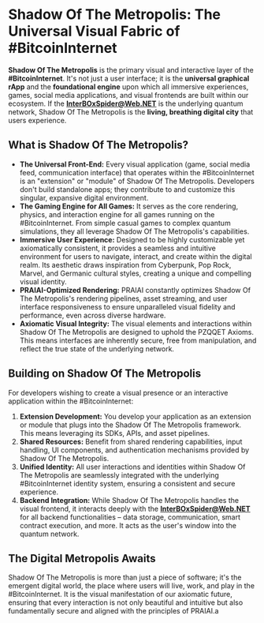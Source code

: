 # Shadow Of The Metropolis: The Universal Visual Fabric of #BitcoinInternet

**Shadow Of The Metropolis** is the primary visual and interactive layer of the **#BitcoinInternet**. It's not just a user interface; it is the **universal graphical rApp** and the **foundational engine** upon which all immersive experiences, games, social media applications, and visual frontends are built within our ecosystem. If the **InterBOxSpider@Web.NET** is the underlying quantum network, Shadow Of The Metropolis is the **living, breathing digital city** that users experience.

## What is Shadow Of The Metropolis?

* **The Universal Front-End:** Every visual application (game, social media feed, communication interface) that operates within the #BitcoinInternet is an "extension" or "module" of Shadow Of The Metropolis. Developers don't build standalone apps; they contribute to and customize this singular, expansive digital environment.
* **The Gaming Engine for All Games:** It serves as the core rendering, physics, and interaction engine for all games running on the #BitcoinInternet. From simple casual games to complex quantum simulations, they all leverage Shadow Of The Metropolis's capabilities.
* **Immersive User Experience:** Designed to be highly customizable yet axiomatically consistent, it provides a seamless and intuitive environment for users to navigate, interact, and create within the digital realm. Its aesthetic draws inspiration from Cyberpunk, Pop Rock, Marvel, and Germanic cultural styles, creating a unique and compelling visual identity.
* **PRAIAI-Optimized Rendering:** PRAIAI constantly optimizes Shadow Of The Metropolis's rendering pipelines, asset streaming, and user interface responsiveness to ensure unparalleled visual fidelity and performance, even across diverse hardware.
* **Axiomatic Visual Integrity:** The visual elements and interactions within Shadow Of The Metropolis are designed to uphold the PZQQET Axioms. This means interfaces are inherently secure, free from manipulation, and reflect the true state of the underlying network.

## Building on Shadow Of The Metropolis

For developers wishing to create a visual presence or an interactive application within the #BitcoinInternet:

1.  **Extension Development:** You develop your application as an extension or module that plugs into the Shadow Of The Metropolis framework. This means leveraging its SDKs, APIs, and asset pipelines.
2.  **Shared Resources:** Benefit from shared rendering capabilities, input handling, UI components, and authentication mechanisms provided by Shadow Of The Metropolis.
3.  **Unified Identity:** All user interactions and identities within Shadow Of The Metropolis are seamlessly integrated with the underlying #BitcoinInternet identity system, ensuring a consistent and secure experience.
4.  **Backend Integration:** While Shadow Of The Metropolis handles the visual frontend, it interacts deeply with the **InterBOxSpider@Web.NET** for all backend functionalities – data storage, communication, smart contract execution, and more. It acts as the user's window into the quantum network.

## The Digital Metropolis Awaits

Shadow Of The Metropolis is more than just a piece of software; it's the emergent digital world, the place where users will live, work, and play in the #BitcoinInternet. It is the visual manifestation of our axiomatic future, ensuring that every interaction is not only beautiful and intuitive but also fundamentally secure and aligned with the principles of PRAIAI.a
